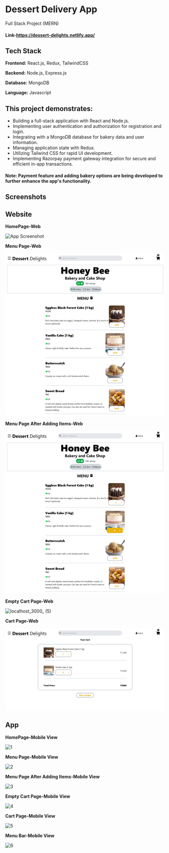 # Dessert Delivery App
Full Stack Project (MERN) 
#### Link-https://dessert-delights.netlify.app/
## Tech Stack

**Frontend:** React.js, Redux, TailwindCSS

**Backend:** Node.js, Express.js

**Database:** MongoDB

**Language:** Javascript

## This project demonstrates:
- Building a full-stack application with React and Node.js.
- Implementing user authentication and authorization for registration and login.
- Integrating with a MongoDB database for bakery data and user information.
- Managing application state with Redux.
- Utilizing Tailwind CSS for rapid UI development.
- Implementing Razorpay payment gateway integration for secure and efficient in-app transactions.
#### Note: Payment feature and adding bakery options are being developed to further enhance the app's functionality.

## Screenshots

## Website
**HomePage-Web**

![App Screenshot](https://github.com/p-leena-reddy-111/Dessert-Delivery-App/blob/master/Screenshots/Web/homepage.png?raw=true)

**Menu Page-Web**

![MenuItems](https://github.com/p-leena-reddy-111/Dessert-Delivery-App/blob/master/Screenshots/Web/menu%20page.png?raw=true)

**Menu Page After Adding Items-Web**

![MenuItmes-2](https://github.com/p-leena-reddy-111/Dessert-Delivery-App/blob/master/Screenshots/Web/menu%20page-item%20added.png?raw=true)

**Empty Cart Page-Web**

![localhost_3000_ (5)](https://github.com/p-leena-reddy-111/Dessert-Delivery-App/assets/105440491/2dd6aad8-5719-41da-98fa-1bffbc71b79b)

**Cart Page-Web**

![cart](https://github.com/p-leena-reddy-111/Dessert-Delivery-App/blob/master/Screenshots/Web/cart-present.png?raw=true)

## App

**HomePage-Mobile View**

![1](https://github.com/p-leena-reddy-111/Dessert-Delivery-App/assets/105440491/7f6bae74-70a1-4a1f-897f-5c0e7c4c17de)

**Menu Page-Mobile View**

![2](https://github.com/p-leena-reddy-111/Dessert-Delivery-App/assets/105440491/8f7e00c7-c315-479c-9220-b2174fe3bce4)

**Menu Page After Adding Items-Mobile View**

![3](https://github.com/p-leena-reddy-111/Dessert-Delivery-App/assets/105440491/036a12ab-2740-41c7-871e-bda732ef3b8f)

**Empty Cart Page-Mobile View**

![4](https://github.com/p-leena-reddy-111/Dessert-Delivery-App/assets/105440491/3b9646f7-44b8-444d-9290-c451094959ff)

**Cart Page-Mobile View**

![5](https://github.com/p-leena-reddy-111/Dessert-Delivery-App/assets/105440491/0801cc6f-6d49-43e1-80d6-fd9fcde9ebce)

**Menu Bar-Mobile View**

![6](https://github.com/p-leena-reddy-111/Dessert-Delivery-App/assets/105440491/47b7922d-3b4b-4cd7-8aea-cb2df89b19db)


